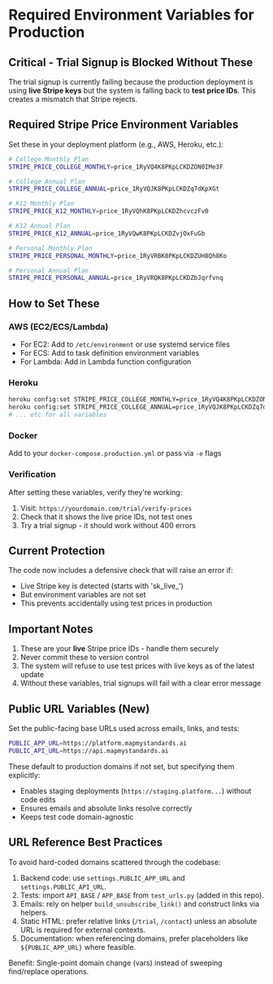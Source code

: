 # Required Environment Variables for Production

## Critical - Trial Signup is Blocked Without These

The trial signup is currently failing because the production deployment is using **live Stripe keys** but the system is falling back to **test price IDs**. This creates a mismatch that Stripe rejects.

## Required Stripe Price Environment Variables

Set these in your deployment platform (e.g., AWS, Heroku, etc.):

```bash
# College Monthly Plan
STRIPE_PRICE_COLLEGE_MONTHLY=price_1RyVQ4K8PKpLCKDZON0IMe3F

# College Annual Plan  
STRIPE_PRICE_COLLEGE_ANNUAL=price_1RyVQJK8PKpLCKDZq7dKpXGt

# K12 Monthly Plan
STRIPE_PRICE_K12_MONTHLY=price_1RyVQhK8PKpLCKDZhcvczFv0

# K12 Annual Plan
STRIPE_PRICE_K12_ANNUAL=price_1RyVQwK8PKpLCKDZvjOxFuGb

# Personal Monthly Plan
STRIPE_PRICE_PERSONAL_MONTHLY=price_1RyVRBK8PKpLCKDZUH8Qh8Ko

# Personal Annual Plan
STRIPE_PRICE_PERSONAL_ANNUAL=price_1RyVRQK8PKpLCKDZbJqrfvnq
```

## How to Set These

### AWS (EC2/ECS/Lambda)
- For EC2: Add to `/etc/environment` or use systemd service files
- For ECS: Add to task definition environment variables
- For Lambda: Add in Lambda function configuration

### Heroku
```bash
heroku config:set STRIPE_PRICE_COLLEGE_MONTHLY=price_1RyVQ4K8PKpLCKDZON0IMe3F
heroku config:set STRIPE_PRICE_COLLEGE_ANNUAL=price_1RyVQJK8PKpLCKDZq7dKpXGt
# ... etc for all variables
```

### Docker
Add to your `docker-compose.production.yml` or pass via `-e` flags

### Verification

After setting these variables, verify they're working:

1. Visit: `https://yourdomain.com/trial/verify-prices`
2. Check that it shows the live price IDs, not test ones
3. Try a trial signup - it should work without 400 errors

## Current Protection

The code now includes a defensive check that will raise an error if:
- Live Stripe key is detected (starts with 'sk_live_')
- But environment variables are not set
- This prevents accidentally using test prices in production

## Important Notes

1. These are your **live** Stripe price IDs - handle them securely
2. Never commit these to version control
3. The system will refuse to use test prices with live keys as of the latest update
4. Without these variables, trial signups will fail with a clear error message

## Public URL Variables (New)

Set the public-facing base URLs used across emails, links, and tests:

```bash
PUBLIC_APP_URL=https://platform.mapmystandards.ai
PUBLIC_API_URL=https://api.mapmystandards.ai
```

These default to production domains if not set, but specifying them explicitly:
- Enables staging deployments (`https://staging.platform...`) without code edits
- Ensures emails and absolute links resolve correctly
- Keeps test code domain-agnostic

## URL Reference Best Practices

To avoid hard-coded domains scattered through the codebase:

1. Backend code: use `settings.PUBLIC_APP_URL` and `settings.PUBLIC_API_URL`.
2. Tests: import `API_BASE` / `APP_BASE` from `test_urls.py` (added in this repo).
3. Emails: rely on helper `build_unsubscribe_link()` and construct links via helpers.
4. Static HTML: prefer relative links (`/trial`, `/contact`) unless an absolute URL is required for external contexts.
5. Documentation: when referencing domains, prefer placeholders like `${PUBLIC_APP_URL}` where feasible.

Benefit: Single-point domain change (vars) instead of sweeping find/replace operations.

